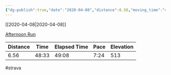 ```yaml
---
{"dg-publish":true,"date":"2020-04-08","distance":6.56,"moving_time":"48:33","elapsed_time":"49:08","pace":"7:24","total_elevation_gain":513,"url":"https://www.strava.com/activities/3281998576","permalink":"/01-personal/strava/2020-04-08-afternoon-run/","dgPassFrontmatter":true}
---
```



[[2020-04-08\|2020-04-08]]

[Afternoon Run](https://www.strava.com/activities/3281998576)

| Distance | Time  | Elapsed Time | Pace | Elevation |
| -------- | ----- | ------------ | ---- | --------- |
| 6.56     | 48:33 | 49:08        | 7:24 | 513       |




#strava
